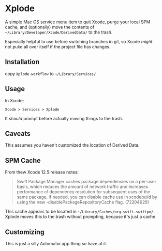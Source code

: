 # Xplode

A simple Mac OS service menu item to quit Xcode, purge your local SPM cache, and (optionally) move the contents of `~/Library/Developer/Xcode/DerivedData/` to the trash.

Especially helpful to use before switching branches in git, so Xcode _might_ not puke all over itself if the project file has changes.

## Installation

copy `Xplode.workflow` to `~/Library/Services/`

## Usage

In Xcode:

`Xcode > Services > Xplode`

It _should_ prompt before actually moving things to the trash.

## Caveats

This assumes you haven't customized the location of Derived Data.

## SPM Cache

From thew Xcode 12.5 release notes:

> Swift Package Manager caches package dependencies on a per-user basis, which reduces the amount of network traffic and increases performance of dependency resolution for subsequent uses of the same package. If needed, you can disable cache use in xcodebuild by using the new -disablePackageRepositoryCache flag. (72204929)

This cache appears to be located in `~/Library/Caches/org.swift.swiftpm/`. Xplode moves this to the trash without prompting, because it's just a cache.

## Customizing

This is just a silly Automator.app thing so have at it.
